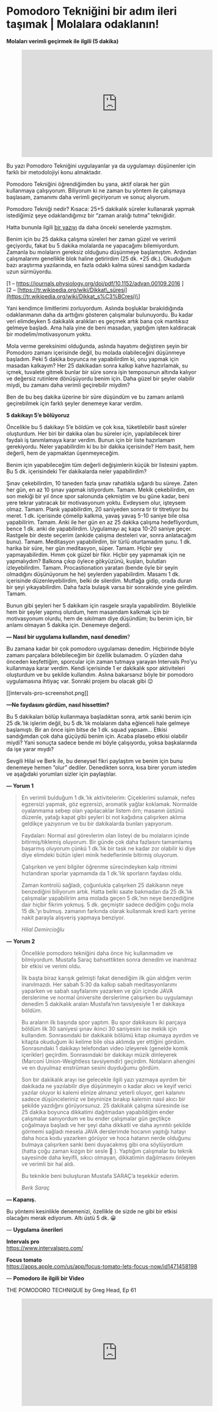 
# Pomodoro Tekniğini bir adım ileri taşımak | Molalara odaklanın!
**Molaları verimli geçirmek ile ilgili (5 dakika)**

<figure class="wp-block-embed is-type-video is-provider-youtube wp-block-embed-youtube wp-embed-aspect-16-9 wp-has-aspect-ratio"><div class="wp-block-embed__wrapper"><iframe allow="accelerometer; autoplay; clipboard-write; encrypted-media; gyroscope; picture-in-picture" allowfullscreen="" frameborder="0" height="281" loading="lazy" src="https://www.youtube.com/embed/Iy82xNocUVE?feature=oembed" title="Pomodoro Tekniğini nasıl bir adım ileri taşırsınız?" width="500"></iframe></div></figure>

Bu yazı Pomodoro Tekniğini uygulayanlar ya da uygulamayı düşünenler için farklı bir metodolojiyi konu almaktadır.

Pomodoro Tekniğini öğrendiğimden bu yana, aktif olarak her gün kullanmaya çalışıyorum. Biliyorum ki ne zaman bu yöntem ile çalışmaya başlasam, zamanımı daha verimli geçiriyorum ve sonuç alıyorum.

Pomodoro Tekniği nedir? Kısaca: 25+5 dakikalık süreler kullanarak yapmak istediğimiz şeye odaklandığımız bir “zaman aralığı tutma” tekniğidir.

Hatta bununla ilgili [bir yazıyı](https://mustafasarac.com/zamani-verimli-kullanmak-pomodoro-teknigi/) da daha önceki senelerde yazmıştım.

Benim için bu 25 dakika çalışma süreleri her zaman güzel ve verimli geçiyordu, fakat bu 5 dakika molalarda ne yapacağımı bilemiyordum. Zamanla bu molaların gereksiz olduğunu düşünmeye başlamıştım. Ardından çalışmalarımı genellikle blok haline getirirdim (25 dk. +25 dk.). Okuduğum bazı araştırma yazılarında, en fazla odaklı kalma süresi sandığım kadarda uzun sürmüyordu.

  
\[1 – <https://journals.physiology.org/doi/pdf/10.1152/advan.00109.2016> \]  
\[2 – [https://tr.wikipedia.org/wiki/Dikkat\_süresi](https://tr.wikipedia.org/wiki/Dikkat_s%C3%BCresi)\]

Yani kendimce limitlerimi zorluyordum. Aslında boşluklar bırakıldığında odaklanmanın daha da arttığını gösteren çalışmalar bulunuyordu. Bu kadar veri elimdeyken 5 dakikalık aralıkları es geçmek artık bana çok mantıksız gelmeye başladı. Ama hala yine de beni masadan, yaptığım işten kaldıracak bir modelim/motivasyonum yoktu.

Mola verme gereksinimi olduğunda, aslında hayatımı değiştiren şeyin bir Pomodoro zamanı içerisinde değil, bu molada olabileceğini düşünmeye başladım. Peki 5 dakika boyunca ne yapabilirdim ki, onu yapmak için masadan kalkayım? Her 25 dakikadan sonra kalkıp kahve hazırlamak, su içmek, tuvalete gitmek bunlar bir süre sonra işin temposunun altında kalıyor ve değersiz rutinlere dönüşüyordu benim için. Daha güzel bir şeyler olabilir miydi, bu zamanı daha verimli geçirebilir miydim?

Ben de bu beş dakika üzerine bir süre düşündüm ve bu zamanı anlamlı geçirebilmek için farklı şeyler denemeye karar verdim.

**5 dakikayı 5’e bölüyoruz**

Öncelikle bu 5 dakikayı 5’e böldüm ve çok kısa, tüketilebilir basit süreler oluşturdum. Her biri bir dakika olan bu süreler için, yapılabilecek birer faydalı iş tanımlamaya karar verdim. Bunun için bir liste hazırlamam gerekiyordu. Neler yapabilirdim ki bu bir dakika içerisinde? Hem basit, hem değerli, hem de yapmaktan üşenmeyeceğim.

Benim için yapabileceğim tüm değerli değişimlerin küçük bir listesini yaptım. Bu 5 dk. içerisindeki 1’er dakikalarda neler yapabilirdim?

Şınav çekebilirdim, 10 taneden fazla şınav rahatlıkla sığardı bu süreye. Zaten her gün, en az 10 şınav yapmak istiyordum. Tamam. Mekik çekebilirdim, en son mekiği bir yıl önce spor salonunda çekmiştim ve bu güne kadar, beni yere tekrar yatıracak bir motivasyonum yoktu. Evdeysem olur, işteysem olmaz. Tamam. Plank yapabilirdim, 20 saniyeden sonra tir tir titretiyor bu meret. 1 dk. içerisinde çömelip kalkma, yavaş yavaş 5-10 saniye bile olsa yapabilirim. Tamam. Anki ile her gün en az 25 dakika çalışma hedefliyordum, bence 1 dk. anki de yapabilirdim. Uygulamayı aç kapa 10-20 saniye geçer. Rastgele bir deste seçerim (ankide çalışma desteleri var, sonra anlatacağım bunu). Tamam. Meditasyon yapabilirdim, bir türlü oturtamadım şunu. 1 dk. harika bir süre, her gün meditasyon, süper. Tamam. Hiçbir şey yapmayabilirdim. Hımm çok güzel bir fikir. Hiçbir şey yapmamak için ne yapmalıydım? Balkona çıkıp öylece gökyüzünü, kuşları, bulutları izleyebilirdim. Tamam. Procastionation yaratan (bende öyle bir şeyin olmadığını düşünüyorum he he) şeylerden yapabilirdim. Masamı 1 dk. içerisinde düzenleyebilirdim, belki de silerdim. Mutfağa gidip, orada duran bir şeyi yıkayabilirdim. Daha fazla bulaşık varsa bir sonrakinde yine gelirdim. Tamam.

Bunun gibi şeyleri her 5 dakikam için rasgele sırayla yapabilirdim. Böylelikle hem bir şeyler yapmış olurdum, hem masamdam kalkmak için bir motivasyonum olurdu, hem de sıkılmam diye düşündüm; bu benim için, bir anlamı olmayan 5 dakika için. Denemeye değerdi.

**— Nasıl bir uygulama kullandım, nasıl denedim**?

Bu zamana kadar bir çok pomodoro uygulaması denedim. Hiçbirinde böyle zamanı parçalara bölebileceğim bir özellik bulamadım. O yüzden daha önceden keşfettiğim, sporcular için zaman tutmaya yarayan Intervals Pro’yu kullanmaya karar verdim. Kendi içerisinde 1 er dakikalık spor aktiviteleri oluşturdum ve bu şekilde kullandım. Aslına bakarsanız böyle bir pomodoro uygulamasına ihtiyaç var. Sonraki projem bu olacak gibi 😉

[[intervals-pro-screenshot.png]]

**—Ne faydasını gördüm, nasıl hissettim?**

Bu 5 dakikaları bölüp kullanmaya başladıktan sonra, artık sanki benim için 25 dk.’lık işlerim değil, bu 5 dk.’lık molalarım daha eğlenceli hale gelmeye başlamıştı. Bir an önce işim bitse de 1 dk. squad yapsam… Etkisi sandığımdan çok daha güçüydü benim için. Acaba plasebo etkisi olabilir miydi? Yani sonuçta sadece bende mi böyle çalışıyordu, yoksa başkalarında da işe yarar mıydı?

Sevgili Hilal ve Berk ile, bu deneysel fikri paylaştım ve benim için bunu denemeye hemen ”olur” dediler. Denedikten sonra, kısa birer yorum istedim ve aşağıdaki yorumları sizler için paylaştılar.

**— Yorum 1**

> En verimli bulduğum 1 dk.’lık aktivitelerim: Çiçeklerimi sulamak, nefes egzersizi yapmak, göz egzersizi, aromatik yağlar koklamak. Normalde oyalanmama sebep olan yapılacaklar listem örn; masanın üstünü düzenle, yatağı kapat gibi şeyleri bi not kağıdına çalışırken aklıma geldikçe yazıyorum ve bu bir dakikalarda bunları yapıyorum.   
>   
> Faydaları: Normal asıl görevlerim olan listeyi de bu molaların içinde bitirmiş/tiklemiş oluyorum. Bir günde çok daha fazlasını tamamlamış başarmış oluyorum çünkü 1 dk.’lık bir task ne kadar zor olabilir ki diye diye elimdeki bütün işleri minik hedeflerimle bitirmiş oluyorum.   
>   
> Çalışırken ve yeni bilgiler öğrenme sürecindeyken kalp ritmimi hızlandıran sporlar yapmamda da 1 dk.’lık sporların faydası oldu.  
>   
> Zaman kontrolü sağladı, çoğunlukla çalışırken 25 dakikanın neye benzediğini biliyorum artık. Hatta belki saate bakmadan da 25 dk.’lık çalışmalar yapabilirim ama molada geçen 5 dk.’nın neye benzediğine dair hiçbir fikrim yokmuş. 5 dk. geçmiştir sadece dediğim çoğu mola 15 dk.’yı bulmuş. zamanın farkında olarak kullanmak kredi kartı yerine nakit parayla alışveriş yapmaya benziyor.
> 
> <cite>Hilal Demircioğlu</cite>

**—** **Yorum 2**

> Öncelikle pomodoro tekniğini daha önce hiç kullanmadım ve bilmiyordum. Mustafa Saraç bahsettikten sonra denedim ve inanılmaz bir etkisi ve verimi oldu.  
>   
> İlk başta biraz karışık gelmişti fakat denediğim ilk gün aldığım verim inanılmazdı. Her sabah 5:30 da kalkıp sabah meditasyonlarımı yaparken ve sabah sayfalarımı yazarken ve gün içinde JAVA derslerime ve normal üniversite derslerime çalışırken bu uygulamayı denedim 5 dakikalık araları Mustafa’nın tavsiyesiyle 1 er dakikaya böldüm.  
>   
> Bu araların ilk başında spor yaptım. Bu spor dakikasını iki parçaya böldüm ilk 30 saniyesi şınav ikinci 30 saniyesini ise mekik için kullandım. Sonrasındaki bir dakikalık bölümü kitap okumaya ayırdım ve kitapta okuduğum iki kelime bile olsa aklımda yer ettiğini gördüm. Sonrasındaki 1 dakikayı telefondan video izleyerek (genelde komik içerikler) geçirdim. Sonrasındaki bir dakikayı müzik dinleyerek (Marconi Union-Weightless tavsiyemdir) geçirdim. Notaların ahengini ve en duyulmaz enstrüman sesini duyduğumu gördüm.  
>   
> Son bir dakikalık arayı ise gelecekle ilgili yazı yazmaya ayırdım bir dakikada ne yazılabilir diye düşünmeyin o kadar akıcı ve keyif verici yazılar oluyor ki kalemi elinize almanız yeterli oluyor, geri kalanını sadece düşünceleriniz ve beyninize bırakıp kalemin nasıl akıcı bir şekilde yazdığını görüyorsunuz. 25 dakikalık çalışma süresinde ise  
> 25 dakika boyunca dikkatimi dağıtmadan yapabildiğim ender çalışmalar sanıyordum ve bu ender çalışmalar gün geçtikçe çoğalmaya başladı ve her şeyi daha dikkatli ve daha ayrıntılı şekilde görmemi sağladı mesela JAVA derslerimde hocanın yaptığı hatayı daha hoca kodu yazarken görüyor ve hoca hatanın nerde olduğunu bulmaya çalışırken sanki beni duyacakmış gibi ona söylüyordum (hatta çoğu zaman kızgın bir sesle 🙂 ). Yaptığım çalışmalar bu teknik sayesinde daha keyifli, sıkıcı olmayan, dikkatimin dağılmasını önleyen ve verimli bir hal aldı.  
>   
> Bu teknikle beni buluşturan Mustafa SARAÇ’a teşekkür ederim.
> 
> <cite>Berk Saraç</cite>

**— Kapanış.**

Bu yöntemi kesinlikle denemenizi, özellikle de sizde ne gibi bir etkisi olacağını merak ediyorum. Altı üstü 5 dk. 😀

— **Uygulama** **önerileri**

**Intervals pro**  
<https://www.intervalspro.com/>

**Focus tomato**  
<https://apps.apple.com/us/app/focus-tomato-lets-focus-now/id1471458198>

— **Pomodoro ile ilgili bir Video**

THE POMODORO TECHNIQUE by Greg Head, Ep 61

<figure class="wp-block-embed is-type-video is-provider-youtube wp-block-embed-youtube wp-embed-aspect-16-9 wp-has-aspect-ratio"><div class="wp-block-embed__wrapper"><iframe allow="accelerometer; autoplay; clipboard-write; encrypted-media; gyroscope; picture-in-picture" allowfullscreen="" frameborder="0" height="281" loading="lazy" src="https://www.youtube.com/embed/cH-z5kmVhzU?feature=oembed" title="THE POMODORO TECHNIQUE by Greg Head, Ep 61" width="500"></iframe></div></figure>
